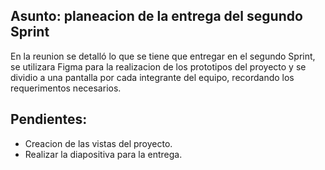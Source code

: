 ## Asunto: planeacion de la entrega del segundo Sprint

En la reunion se detalló lo que se tiene que entregar en el segundo Sprint, se utilizara Figma para la realizacion de los prototipos del proyecto y se dividio a una pantalla por cada integrante del equipo, recordando los requerimentos necesarios.

## Pendientes: 

- Creacion de las vistas del proyecto.
- Realizar la diapositiva para la entrega.
